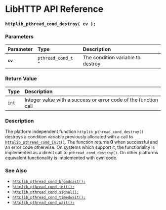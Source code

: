 # LibHTTP API Reference

### `httplib_pthread_cond_destroy( cv );`

### Parameters

| Parameter | Type | Description |
| :--- | :--- | :--- |
|**`cv`**|`pthread_cond_t *`|The condition variable to destroy|

### Return Value

| Type | Description |
| :--- | :--- |
|`int`|Integer value with a success or error code of the function call|

### Description

The platform independent function `httplib_pthread_cond_destroy()` destroys a condition variable previously allocated with a call to [`httplib_pthread_cond_init()`](httplib_pthread_cond_init.md). The function returns **0** when successful and an error code otherwise. On systems which support it, the functionality is implemented as a direct call to `pthread_cond_destroy()`. On other platforms equivalent functionality is implemented with own code.

### See Also

* [`httplib_pthread_cond_broadcast();`](httplib_pthread_cond_broadcast.md)
* [`httplib_pthread_cond_init();`](httplib_pthread_cond_init.md)
* [`httplib_pthread_cond_signal();`](httplib_pthread_cond_signal.md)
* [`httplib_pthread_cond_timedwait();`](httplib_pthread_cond_timedwait.md)
* [`httplib_pthread_cond_wait();`](httplib_pthread_cond_wait.md)
